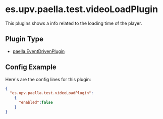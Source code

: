 ---
---

# es.upv.paella.test.videoLoadPlugin

This plugins shows a info related to the loading time of the player.

## Plugin Type

- [paella.EventDrivenPlugin](../../developers/plugin_types.md)

## Config Example

Here's are the config lines for this plugin:

```json
{
  "es.upv.paella.test.videoLoadPlugin": 
    {
      "enabled":false
    }
}
```
